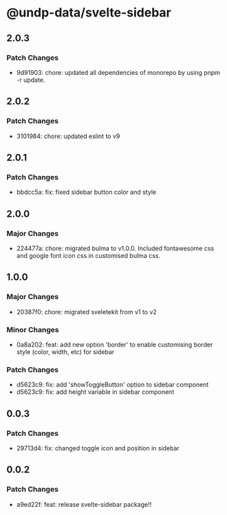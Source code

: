# @undp-data/svelte-sidebar

## 2.0.3

### Patch Changes

- 9d91903: chore: updated all dependencies of monorepo by using pnpm -r update.

## 2.0.2

### Patch Changes

- 3101984: chore: updated eslint to v9

## 2.0.1

### Patch Changes

- bbdcc5a: fix: fixed sidebar button color and style

## 2.0.0

### Major Changes

- 224477a: chore: migrated bulma to v1.0.0. Included fontawesome css and google font icon css in customised bulma css.

## 1.0.0

### Major Changes

- 20387f0: chore: migrated sveletekit from v1 to v2

### Minor Changes

- 0a8a202: feat: add new option 'border' to enable customising border style (color, width, etc) for sidebar

### Patch Changes

- d5623c9: fix: add 'showToggleButton' option to sidebar component
- d5623c9: fix: add height variable in sidebar component

## 0.0.3

### Patch Changes

- 29713d4: fix: changed toggle icon and position in sidebar

## 0.0.2

### Patch Changes

- a9ed22f: feat: release svelte-sidebar package!!
